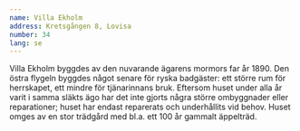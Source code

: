 ```yaml
---
name: Villa Ekholm
address: Kretsgången 8, Lovisa
number: 34
lang: se
---
```

Villa Ekholm byggdes av den nuvarande ägarens mormors far år 1890. Den östra flygeln byggdes något senare för ryska badgäster: ett större rum för herrskapet, ett mindre för tjänarinnans bruk. Eftersom huset under alla år varit i samma släkts ägo har det inte gjorts några större ombyggnader eller reparationer; huset har endast reparerats och underhållits vid behov. Huset omges av en stor trädgård med bl.a. ett 100 år gammalt äppelträd.
